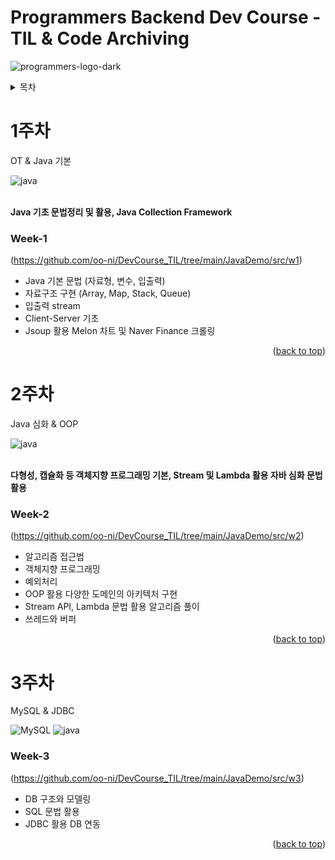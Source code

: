 <a id="readme-top"></a>

# Programmers Backend Dev Course - TIL & Code Archiving
![programmers-logo-dark](https://github.com/user-attachments/assets/233593f2-1815-4184-bff6-4820d58a4726)

<details>
  <summary>목차</summary>
  <ol>
    <li>
      <a href="#1주차">1주차</a>
      <ul>
        <li><a href="#Week-1">Java Basic</a></li>
      </ul>
    </li>
    <li>
      <a href="#2주차">2주차</a>
      <ul>
        <li><a href="#Week-2">Java Deep</a></li>
      </ul>
    </li>
     <li>
      <a href="#3주차">3주차</a>
      <ul>
        <li><a href="#Week-3">MySQL & JDBC</a></li>
      </ul>
    </li>
     <li>
      <a href="#4주차">4주차</a>
      <ul>
        <li><a href="#Week-4">Java Basic</a></li>
      </ul>
    </li>
     <li>
      <a href="#5주차">5주차</a>
      <ul>
        <li><a href="#Week-5">Java Basic</a></li>
      </ul>
    </li>
  </ol>
</details>

<!-- ABOUT THE PROJECT -->
# 1주차
OT & Java 기본
<div>
  <a>
    <img alt="java" src="https://img.shields.io/badge/java-C01818?style=for-the-badge&logo=coffeescript&logoColor=white">
  </a>
</div>

<br>

<b>Java 기초 문법정리 및 활용, Java Collection Framework</b>
### Week-1
(https://github.com/oo-ni/DevCourse_TIL/tree/main/JavaDemo/src/w1)
* Java 기본 문법 (자료형, 변수, 입출력)
* 자료구조 구현 (Array, Map, Stack, Queue)
* 입출력 stream
* Client-Server 기초
* Jsoup 활용 Melon 차트 및 Naver Finance 크롤링

<p align="right">(<a href="#readme-top">back to top</a>)</p>

# 2주차
Java 심화 & OOP
<div>
  <a>
    <img alt="java" src="https://img.shields.io/badge/java-C01818?style=for-the-badge&logo=coffeescript&logoColor=white">
  </a>
</div>

<br>

<b>다형성, 캡슐화 등 객체지향 프로그래밍 기본, Stream 및 Lambda 활용 자바 심화 문법 활용</b>
### Week-2
(https://github.com/oo-ni/DevCourse_TIL/tree/main/JavaDemo/src/w2)
* 알고리즘 접근법
* 객체지향 프로그래밍
* 예외처리
* OOP 활용 다양한 도메인의 아키텍처 구현
* Stream API, Lambda 문법 활용 알고리즘 풀이
* 쓰레드와 버퍼

<p align="right">(<a href="#readme-top">back to top</a>)</p>

# 3주차
MySQL & JDBC
<div>
  <a>
    <img alt="MySQL" src="https://img.shields.io/badge/Mysql-4479A1?style=for-the-badge&logo=MySQL&logoColor=white">
  </a>
  <a>
    <img alt="java" src="https://img.shields.io/badge/java-C01818?style=for-the-badge&logo=coffeescript&logoColor=white">
  </a>
</div>

<b></b>
### Week-3
(https://github.com/oo-ni/DevCourse_TIL/tree/main/JavaDemo/src/w3)
* DB 구조와 모델링 
* SQL 문법 활용
* JDBC 활용 DB 연동

<p align="right">(<a href="#readme-top">back to top</a>)</p>

<!--
## Getting Started

This is an example of how you may give instructions on setting up your project locally.
To get a local copy up and running follow these simple example steps.

### Prerequisites

This is an example of how to list things you need to use the software and how to install them.
* npm
  ```sh
  npm install npm@latest -g
  ```

### Installation

_Below is an example of how you can instruct your audience on installing and setting up your app. This template doesn't rely on any external dependencies or services._

1. Get a free API Key at [https://example.com](https://example.com)
2. Clone the repo
   ```sh
   git clone https://github.com/your_username_/Project-Name.git
   ```
3. Install NPM packages
   ```sh
   npm install
   ```
4. Enter your API in `config.js`
   ```js
   const API_KEY = 'ENTER YOUR API';
   ```

<p align="right">(<a href="#readme-top">back to top</a>)</p>

## Roadmap

- [x] Add Changelog
- [x] Add back to top links
- [ ] Add Additional Templates w/ Examples
- [ ] Add "components" document to easily copy & paste sections of the readme
- [ ] Multi-language Support
    - [ ] Chinese
    - [ ] Spanish

See the [open issues](https://github.com/othneildrew/Best-README-Template/issues) for a full list of proposed features (and known issues).

<p align="right">(<a href="#readme-top">back to top</a>)</p>


## Contributing

Contributions are what make the open source community such an amazing place to learn, inspire, and create. Any contributions you make are **greatly appreciated**.

If you have a suggestion that would make this better, please fork the repo and create a pull request. You can also simply open an issue with the tag "enhancement".
Don't forget to give the project a star! Thanks again!

1. Fork the Project
2. Create your Feature Branch (`git checkout -b feature/AmazingFeature`)
3. Commit your Changes (`git commit -m 'Add some AmazingFeature'`)
4. Push to the Branch (`git push origin feature/AmazingFeature`)
5. Open a Pull Request

<p align="right">(<a href="#readme-top">back to top</a>)</p>
-->

